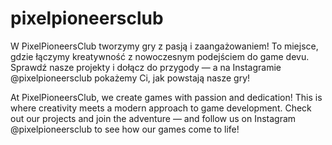 # pixelpioneersclub

W PixelPioneersClub tworzymy gry z pasją i zaangażowaniem! To miejsce, gdzie łączymy kreatywność z nowoczesnym podejściem do game devu. Sprawdź nasze projekty i dołącz do przygody — a na Instagramie @pixelpioneersclub pokażemy Ci, jak powstają nasze gry!


At PixelPioneersClub, we create games with passion and dedication! This is where creativity meets a modern approach to game development. Check out our projects and join the adventure — and follow us on Instagram @pixelpioneersclub to see how our games come to life!
